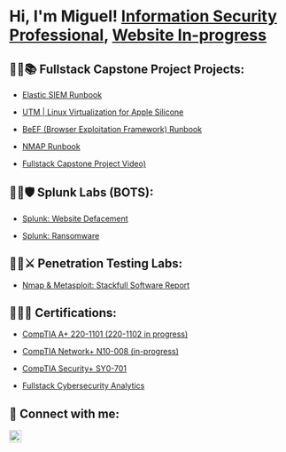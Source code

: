 <h1>Hi, I'm Miguel! <a href="https://www.linkedin.com/in/reyestech">Information Security Professional</a>, <a href="https://www.reyestech.org"> Website In-progress</a></h1>

<h2>👨‍💻📚 Fullstack Capstone Project Projects:</h2>


  - [Elastic SIEM Runbook](https://github.com/reyestech/Elastic-SIEM-Lab-Runbook)

  - [UTM | Linux Virtualization for Apple Silicone](https://github.com/reyestech/UTM-Virtual-Machines-for-M1-M2-Mac-Kali-Linux-Tutorial)

  - [BeEF (Browser Exploitation Framework) Runbook](https://github.com/joshmadakor1/Algorithms-Practice)
    
  - [NMAP Runbook](https://github.com/joshmadakor1/Algorithms-Practice)

  - [Fullstack Capstone Project Video)](https://www.youtube.com/watch?v=N-L9hklSlNk)


<h2>👨‍💻🛡️ Splunk Labs (BOTS):</h2>

  - [Splunk: Website Defacement](https://github.com/joshmadakor1/Algorithms-Practice)
   
  - [Splunk: Ransomware](https://github.com/joshmadakor1/Algorithms-Practice)

<h2>👨‍💻⚔️ Penetration Testing Labs:</h2>

  - [Nmap & Metasploit: Stackfull Software Report](https://github.com/joshmadakor1/Algorithms-Practice)

    
<h2>🧑‍🎓📑 Certifications:</h2>
 
  - [CompTIA A+ 220-1101 (220-1102 in progress)](https://github.com/joshmadakor1/Algorithms-Practice)

  - [CompTIA Network+ N10-008 (in-progress)](https://github.com/joshmadakor1/Algorithms-Practice)

  - [CompTIA Security+ SY0-701](https://github.com/joshmadakor1/Algorithms-Practice)

  - [Fullstack Cybersecurity Analytics](https://github.com/joshmadakor1/Algorithms-Practice)


<h2> 🤳 Connect with me:</h2>

[<img align="left" alt="JoshMadakor | LinkedIn" width="22px" src="https://cdn.jsdelivr.net/npm/simple-icons@v3/icons/linkedin.svg" />][linkedin]


[linkedin]: https://linkedin.com/in/reyestech


